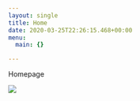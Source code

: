 ```yaml
---
layout: single
title: Home
date: 2020-03-25T22:26:15.468+00:00
menu:
  main: {}

---
```

Homepage

![](/uploads/oleg-ivanov-IYw9VneIH7w-unsplash.jpg)